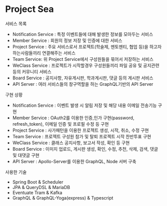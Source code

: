 # Project Sea

서비스 목록

- Notification Service : 특정 이벤트들에 대해 발생한 정보를 모아두는 서비스
- Member Service : 회원의 정보 저장 및 인증에 대한 서비스
- Project Service : 주요 서비스로서 프로젝트(학술제, 멘토멘티, 협업 등)을 하고자 하는사람들끼리 연결해주는 서비스
- Team Service: 위 Project Service에서 구성원들을 묶어서 저장하는 서비스
- WeClass Service : 프로젝트가 시작할경우 구성원들끼리 파일 공유 및 공지관련 등의 커뮤니티 서비스
- Board Service : 공지사항, 자유게시판, 학과게시판, 댓글 등의 게시판 서비스
- API Server : 여러 서비스들의 창구역할을 하는 GraphQL기반의 API Server

구현 상황

- Notification Service : 이벤트 발생 시 알림 저장 및 해당 내용 이메일 전송기능 구현
- Member Service : OAuth2를 이용한 인증,인가 구현(password, refresh_token), 이메일 인증 및 프로필 수정 등 구현
- Project Service : 사가패턴을 이용한 프로젝트 생성, 시작, 취소, 수정 구현
- Team Service : 프로젝트 구성원 참가 및 탈퇴 프로젝트 시작 찬반투표 구현
- WeClass Service : 클래스 공지사항, 보고서 작성, 확인 등 구현
- Board Service : 이미지 업로드, 게시판 생성, 확인, 수정, 추천, 삭제, 검색, 댓글 및 대댓글 구현
- API Server : Apollo-Server를 이용한 GraphQL, Node 서버 구축

사용한 기술

- Spring Boot & Scheduler
- JPA & QueryDSL & MariaDB
- Eventuate Tram & Kafka
- GraphQL & GraphQL-Yoga(express) & Typescript
